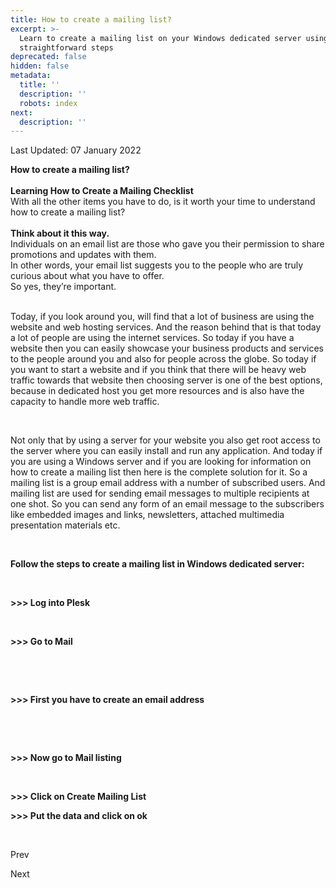 ```yaml
---
title: How to create a mailing list?
excerpt: >-
  Learn to create a mailing list on your Windows dedicated server using
  straightforward steps
deprecated: false
hidden: false
metadata:
  title: ''
  description: ''
  robots: index
next:
  description: ''
---
```


<div class="page-header">
</div>

<span class="icon-calendar" aria-hidden="true"></span>

Last Updated: 07 January 2022 

<div itemprop="articleBody">
<strong><span style={{fontSize: "xx-large"}}>How to create a mailing list?<br /><br /></span></strong>
<strong>Learning How to Create a Mailing Checklist</strong> <br />With all the other items you have to do, is it worth your time to understand how to create a mailing list? <br /><br /><strong>Think about it this way.</strong> <br />Individuals on an email list are those who gave you their permission to share promotions and updates with them. <br />In other words, your email list suggests you to the people who are truly curious about what you have to offer. <br />So yes, they’re important.<br /><br />
<p dir="ltr">Today, if you look around you, will find that a lot of business are using the website and web hosting services. And the reason behind that is that today a lot of people are using the internet services. So today if you have a website then you can easily showcase your business products and services to the people around you and also for people across the globe. So today if you want to start a website and if you think that there will be heavy web traffic towards that website then choosing server is one of the best options, because in dedicated host you get more resources and is also have the capacity to handle more web traffic.</p>
<br />
<p dir="ltr">Not only that by using a server for your website you also get root access to the server where you can easily install and run any application. And today if you are using a Windows server and if you are looking for information on how to create a mailing list then here is the complete solution for it.  So a mailing list is a group email address with a number of subscribed users. And mailing list are used for sending email messages to multiple recipients at one shot. So you can send any form of an email message to the subscribers like embedded images and links, newsletters, attached multimedia presentation materials etc.</p>
<br />
<p dir="ltr"><span style={{fontSize: "x-large"}}><strong>Follow the steps to create a mailing list in Windows dedicated server: </strong></span></p>
<br />
<p dir="ltr"><strong>&gt;&gt;&gt; Log into Plesk</strong></p>
<br />
<p dir="ltr"><strong>&gt;&gt;&gt; Go to Mail</strong></p>
<br />
<p dir="ltr"></p>
<br />
<p dir="ltr"><strong>&gt;&gt;&gt; First you have to create an email address </strong></p>
<br />
<p dir="ltr"></p>
<br />
<p dir="ltr"><strong>&gt;&gt;&gt; Now go to Mail listing</strong></p>
<br />
<p dir="ltr"><strong>&gt;&gt;&gt; Click on Create Mailing List</strong></p>
<p dir="ltr"></p>
<p dir="ltr"><strong>&gt;&gt;&gt; Put the data and click on ok</strong></p>
<br />
<p dir="ltr"></p>
<div> </div> </div>

<span class="icon-chevron-left" aria-hidden="true"></span> <span aria-hidden="true">Prev</span> 

<span aria-hidden="true">Next</span> <span class="icon-chevron-right" aria-hidden="true"></span> 

</div>
